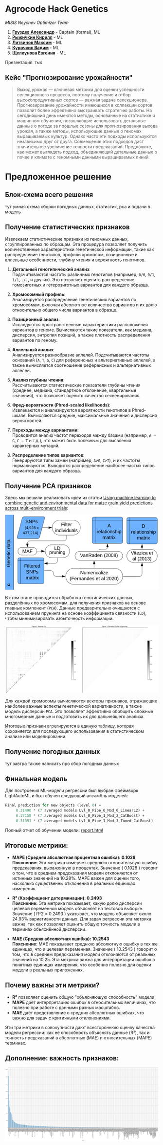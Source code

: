# Agrocode Hack Genetics

*MISIS Neychev Optimizer Team*

1) [**Груздев Александр**](https://github.com/gruzdev-as) - Captain (formal), ML
2) [**Рыжичкин Кирилл**](https://github.com/l1ghtsource) - ML
3) [**Литвинов Максим**](https://github.com/maksimlitvinov39kg) - ML 
4) [**Курочкин Вадим**](https://github.com/Vadimbuildercxx) - ML
5) [**Щелкунова Евгения**](https://github.com/jenyanya) - ML

Презентация: тык

## Кейс "Прогнозирование урожайности"

> Выход урожая — ключевая метрика для оценки успешности селекционного процесса, поэтому получение и отбор высокопродуктивных сортов — важная задача селекционера. Прогнозирование урожайности имеющихся в коллекции сортов позволит более эффективно выстраивать стратегию работы. На сегодняшний день имеются методы, основанные на статистике и машинном обучении, позволяющие использовать детальные данные о погоде за прошлые сезоны для прогнозирования выхода урожая, а также методы, использующие данные о геномах выращиваемых культур. Однако часто эти подходы используются независимо друг от друга. Совмещение этих подходов даст значительное увеличение точности предсказаний. Предложите, как может выглядеть подход, объединяющий детальные данные о почве и климате с геномными данными выращиваемых линий.

# Предложенное решение

## Блок-схема всего решения

тут умная схема сборки погодных данных, статистик, pca и подачи в модель

## Получение статистических признаков

Извлекаем статистические признаки из геномных данных, сгруппированных по образцам. Эта процедура позволяет получить количественные характеристики генетической информации, такие как распределение генотипов, профили хромосом, позиционные и аллельные особенности, глубину чтения и вероятность генотипов.

1. **Детальный генотипический анализ**:  
   Подсчитываются частоты различных генотипов (например, `0/0`, `0/1`, `1/1`, `./.`, и других). Это позволяет оценить распределение гомозиготных и гетерозиготных вариантов для каждого образца.

2. **Хромосомный профиль**:  
   Анализируется распределение генетических вариантов по хромосомам, включая абсолютное количество вариантов и их долю относительно общего числа вариантов в образце.

3. **Позиционный анализ**:  
   Исследуются пространственные характеристики расположения вариантов в геноме. Вычисляются такие показатели, как медиана, дисперсия, энтропия позиций, а также плотность распределения вариантов по геному.

4. **Аллельный анализ**:  
   Анализируется разнообразие аллелей. Подсчитываются частоты оснований (`A`, `T`, `G`, `C`) для референсных и альтернативных аллелей, а также вычисляется соотношение референсных и альтернативных аллелей.

5. **Анализ глубины чтения**:  
   Рассчитываются статистические показатели глубины чтения (среднее, медиана, стандартное отклонение, квартильные значения), что позволяет оценить качество секвенирования.

6. **Фред-вероятности (Phred-scaled likelihoods)**:  
   Извлекаются и анализируются вероятности генотипов в Phred-шкале. Вычисляются средние, максимальные значения и дисперсия вероятностей.

7. **Переходы между вариантами**:  
   Проводится анализ частот переходов между базами (например, `A → G`, `C → T` и т.д.), что может быть полезным для выявления характерных мутаций.

8. **Распределение типов вариантов**:  
   Генерируются типы замен (например, `A>G`, `C>T`), и их частоты нормализуются. Выводится распределение наиболее частых типов вариантов для каждого образца.

## Получение PCA признаков

Здесь мы решили реализовать идеи из статьи [Using machine learning to combine genetic and environmental data for maize grain yield predictions across multi‑environment trials](https://link.springer.com/content/pdf/10.1007/s00122-024-04687-w.pdf):

<p align="center">
  <img src="images/article.png" alt="scheme" />
</p>

В этом этапе проводится обработка генотипических данных, разделённых по хромосомам, для получения признаков на основе главных компонент (`PCA`). 
Данные предварительно очищаются с использованием прунинга на основе коэффициента связности (`LD`), чтобы минимизировать избыточность информации.

![pruning](images/pruning.png)

Для каждой хромосомы вычисляются векторы признаков, отражающие наиболее важные аспекты генетической вариативности, 
а также модель дисперсии `PCA`. Это позволяет эффективно обобщить сложные многомерные данные и подготовить их для дальнейшего анализа.

Итоговые признаки агрегируются в единую таблицу, которая сохраняется для последующего использования в статистическом анализе или моделировании.

## Получение погодных данных

тут завтра также написать про сбор погодных данных

## Финальная модель

Для построения ML-модели регрессии был выбран фреймворк LightAutoML и был обучен следующий ансамбль моделей:

```python
Final prediction for new objects (level 0) = 
	 0.31490 * (7 averaged models Lvl_0_Pipe_0_Mod_0_LinearL2) +
	 0.37158 * (7 averaged models Lvl_0_Pipe_1_Mod_2_CatBoost) +
	 0.31351 * (7 averaged models Lvl_0_Pipe_1_Mod_3_Tuned_CatBoost) 
```

Полный отчет об обучении модели: [report.html](logs/tabularAutoML_model_report_weather5/lama_interactive_report.html)

## Итоговые метрики:

- **MAPE (Средняя абсолютная процентная ошибка): 0.1028**  
  **Пояснение:** Эта метрика измеряет среднюю относительную ошибку предсказания, выраженную в процентах. Значение \( 0.1028 \) говорит о том, что в среднем предсказания модели отклоняются от истинных значений на 10.28%. MAPE важен для оценки того, насколько существенны отклонения в реальных единицах измерения.

- **R² (Коэффициент детерминации): 0.2493**  
  **Пояснение:** Эта метрика показывает, какую долю дисперсии целевой переменной модель объясняет на тестовой выборке. Значение \( R^2 = 0.2493 \) указывает, что модель объясняет около 24.93% вариативности данных. Для задач регрессии эта метрика важна, так как позволяет оценить общую точность модели в терминах объяснённой дисперсии.

- **MAE (Средняя абсолютная ошибка): 10.2543**  
  **Пояснение:** MAE показывает среднюю абсолютную ошибку в тех же единицах, что и целевая переменная. Значение \( 10.2543 \) говорит о том, что в среднем предсказания модели отклоняются от реальных значений на 10.25. Эта метрика важна для интерпретации ошибок в понятных единицах измерения, что особенно полезно для оценки модели в реальных приложениях.

## Почему важны эти метрики?

- **R²** позволяет оценить общую "объясняющую способность" модели.
- **MAPE** даёт интерпретацию ошибок в относительных величинах, что полезно при работе с данными разных масштабов.
- **MAE** даёт представление о средних абсолютных ошибках, что важно для задач с критичными отклонениями.

Эти три метрики в совокупности дают всестороннюю оценку качества модели регрессии: как её способность объяснять данные (R²), так и точность предсказаний в абсолютных (MAE) и относительных (MAPE) терминах.

## Дополнение: важность признаков:

![imp](logs/__results___files/__results___116_1.png)
